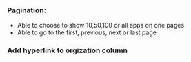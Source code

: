 ### Pagination:
- Able to choose to show 10,50,100 or all apps on one pages
- Able to go to the first, previous, next or last page
### Add hyperlink to orgization column
